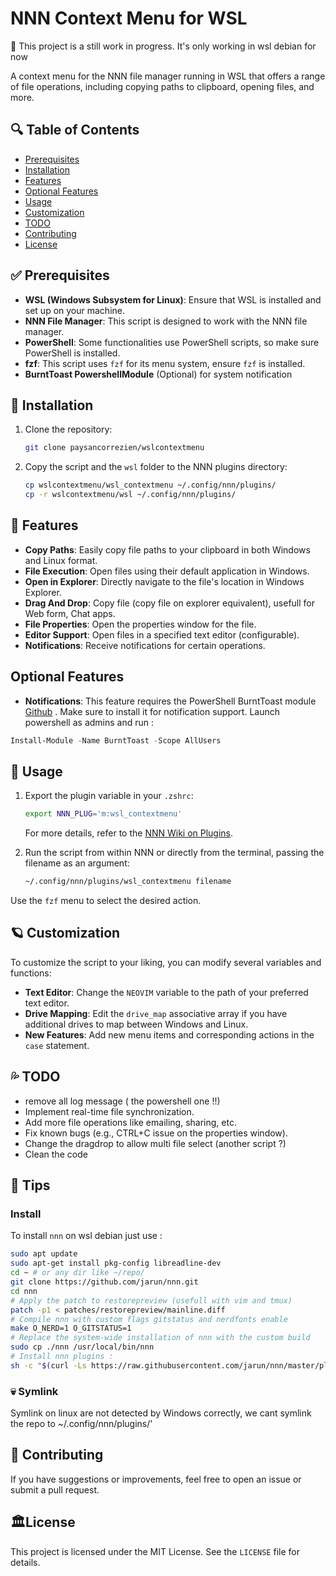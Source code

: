 # NNN Context Menu for WSL


🚧 This project is a still work in progress. It's only working in wsl debian for now

A context menu for the NNN file manager running in WSL that offers a range of file operations, including copying paths to clipboard, opening files, and more.

## 🔍  Table of Contents

- [Prerequisites](#prerequisites)
- [Installation](#installation)
- [Features](#features)
- [Optional Features](#optional-features)
- [Usage](#usage)
- [Customization](#customization)
- [TODO](#todo)
- [Contributing](#contributing)
- [License](#license)

## ✅ Prerequisites

- **WSL (Windows Subsystem for Linux)**: Ensure that WSL is installed and set up on your machine.
- **NNN File Manager**: This script is designed to work with the NNN file manager.
- **PowerShell**: Some functionalities use PowerShell scripts, so make sure PowerShell is installed.
- **fzf**: This script uses `fzf` for its menu system, ensure `fzf` is installed.
- **BurntToast PowershellModule** (Optional) for system notification

## 🚩 Installation

1. Clone the repository:

    ```bash
    git clone paysancorrezien/wslcontextmenu
    ```

2. Copy the script and the `wsl` folder to the NNN plugins directory:

    ```bash
    cp wslcontextmenu/wsl_contextmenu ~/.config/nnn/plugins/
    cp -r wslcontextmenu/wsl ~/.config/nnn/plugins/
    ```

## 🌟 Features

- **Copy Paths**: Easily copy file paths to your clipboard in both Windows and Linux format.
- **File Execution**: Open files using their default application in Windows.
- **Open in Explorer**: Directly navigate to the file's location in Windows Explorer.
- **Drag And Drop**: Copy file (copy file on explorer equivalent), usefull for Web form, Chat apps.
- **File Properties**: Open the properties window for the file.
- **Editor Support**: Open files in a specified text editor (configurable).
- **Notifications**: Receive notifications for certain operations.

## Optional Features

- **Notifications**: This feature requires the PowerShell BurntToast module [Github](https://github.com/Windos/BurntToast) . Make sure to install it for notification support.
Launch powershell as admins and run  : 
```powershell
Install-Module -Name BurntToast -Scope AllUsers
```

## 💪 Usage

1. Export the plugin variable in your `.zshrc`:

    ```bash
    export NNN_PLUG='m:wsl_contextmenu'
    ```

    For more details, refer to the [NNN Wiki on Plugins](https://github.com/jarun/nnn/tree/master/plugins).

2. Run the script from within NNN or directly from the terminal, passing the filename as an argument:

    ```bash
    ~/.config/nnn/plugins/wsl_contextmenu filename
    ```

Use the `fzf` menu to select the desired action.

## 🪐 Customization

To customize the script to your liking, you can modify several variables and functions:

- **Text Editor**: Change the `NEOVIM` variable to the path of your preferred text editor.
- **Drive Mapping**: Edit the `drive_map` associative array if you have additional drives to map between Windows and Linux.
- **New Features**: Add new menu items and corresponding actions in the `case` statement.

## 💦 TODO

- remove all log message ( the powershell one !!)
- Implement real-time file synchronization.
- Add more file operations like emailing, sharing, etc.
- Fix known bugs (e.g., CTRL+C issue on the properties window).
- Change the dragdrop to allow multi file select (another script ?)
- Clean the code 

## 🚁 Tips

### Install
To install `nnn` on wsl debian just use : 
```bash
sudo apt update
sudo apt-get install pkg-config libreadline-dev
cd ~ # or any dir like ~/repo/ 
git clone https://github.com/jarun/nnn.git
cd nnn
# Apply the patch to restorepreview (usefull with vim and tmux)
patch -p1 < patches/restorepreview/mainline.diff
# Compile nnn with custom flags gitstatus and nerdfonts enable 
make O_NERD=1 O_GITSTATUS=1
# Replace the system-wide installation of nnn with the custom build
sudo cp ./nnn /usr/local/bin/nnn
# Install nnn plugins :
sh -c "$(curl -Ls https://raw.githubusercontent.com/jarun/nnn/master/plugins/getplugs)"
```
### 💀 Symlink

Symlink on linux are not detected by Windows correctly, we cant symlink the repo to ~/.config/nnn/plugins/' 

## 💖 Contributing

If you have suggestions or improvements, feel free to open an issue or submit a pull request.

## 🏛️License  
This project is licensed under the MIT License. See the `LICENSE` file for details.

